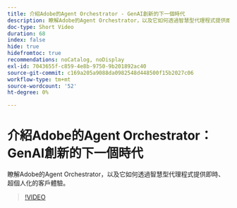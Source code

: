 ```yaml
---
title: 介紹Adobe的Agent Orchestrator - GenAI創新的下一個時代
description: 瞭解Adobe的Agent Orchestrator，以及它如何透過智慧型代理程式提供即時、超個人化的客戶體驗。
doc-type: Short Video
duration: 68
index: false
hide: true
hidefromtoc: true
recommendations: noCatalog, noDisplay
exl-id: 7043655f-c859-4e8b-9750-9b201892ac40
source-git-commit: c169a205a9088da0982548d448500f15b2027c06
workflow-type: tm+mt
source-wordcount: '52'
ht-degree: 0%

---
```


# 介紹Adobe的Agent Orchestrator：GenAI創新的下一個時代

瞭解Adobe的Agent Orchestrator，以及它如何透過智慧型代理程式提供即時、超個人化的客戶體驗。

<!-- 62_S653_3442539_67_introducing-adobes-agent-orchestrator-the-next-era-of-genai-innovation -->
>[!VIDEO](https://video.tv.adobe.com/v/3460055/?learn=on&enablevpops=true&captions=chi_hant)
